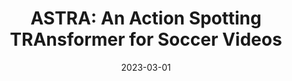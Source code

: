 ---
title: "ASTRA: An Action Spotting TRAnsformer for Soccer Videos"
collection: publications
permalink: /publication/2023-03-ASTRA
excerpt: "<strong>Abstract:</strong> In this paper, we introduce ASTRA, a Transformer-based model designed for the task of Action Spotting in soccer matches. ASTRA addresses several challenges inherent in the task and dataset, including the requirement for precise action localization, the presence of a long-tail data distribution, non-visibility in certain actions, and inherent label noise. To do so, ASTRA incorporates (a) a Transformer encoder-decoder architecture to achieve the desired output temporal resolution and to produce precise predictions, (b) a balanced mixup strategy to handle the long-tail distribution of the data, (c) an uncertainty-aware displacement head to capture the label variability, and (d) input audio signal to enhance detection of non-visible actions. Results demonstrate the effectiveness of ASTRA, achieving a tight Average-mAP of 66.82 on the test set. Moreover, in the SoccerNet 2023 Action Spotting challenge, we secure the 3rd position with an Average-mAP of 70.21 on the challenge set."
date: 2023-03-01
venue: 'ACM Workshop on Multimedia Content Analysis in Sports'
paperurl: 'https://arxiv.org/abs/2404.01891'
codeurl: 'https://github.com/arturxe2/ASTRA'
pageurl: 'https://arturxe2.github.io/projects/ASTRA/'
citation: '<u>Xarles, A.</u> Escalera, S., Moeslund, T. B., & Clapés, A. (2023, October). ASTRA: An Action Spotting TRAnsformer for Soccer Videos. In Proceedings of the 6th International Workshop on Multimedia Content Analysis in Sports (pp. 93-102).'
---